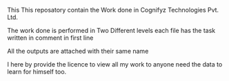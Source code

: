 This This reposatory contain the Work done in  Cognifyz Technologies Pvt. Ltd. 

The work done is performed in Two Different levels 
each file has the task written in comment in first line 

All the outputs are attached with their same name

I here by provide the licence to view all my work to anyone need the data to learn for himself too.
